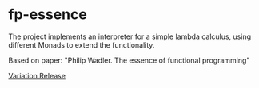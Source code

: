 # fp-essence

The project implements an interpreter for a simple lambda calculus,
using different Monads to extend the functionality.

Based on paper: "Philip Wadler. The essence of functional programming" 

[Variation Release](https://github.com/qqupp/fp-essence/releases)